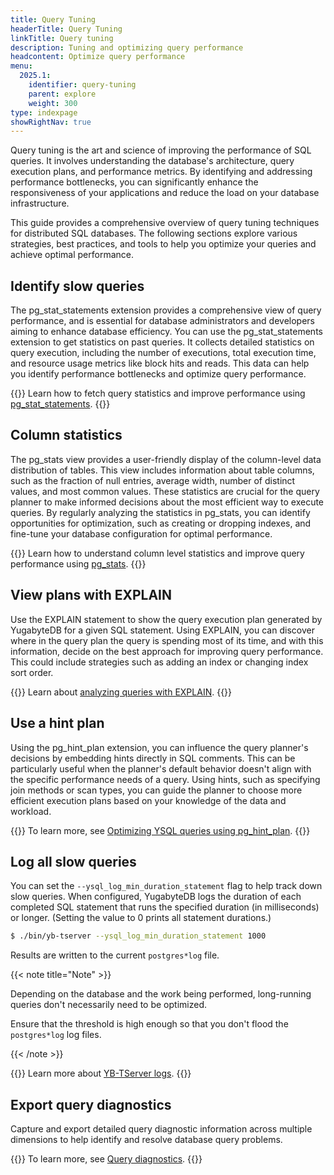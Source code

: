 ```yaml
---
title: Query Tuning
headerTitle: Query Tuning
linkTitle: Query tuning
description: Tuning and optimizing query performance
headcontent: Optimize query performance
menu:
  2025.1:
    identifier: query-tuning
    parent: explore
    weight: 300
type: indexpage
showRightNav: true
---
```


Query tuning is the art and science of improving the performance of SQL queries. It involves understanding the database's architecture, query execution plans, and performance metrics. By identifying and addressing performance bottlenecks, you can significantly enhance the responsiveness of your applications and reduce the load on your database infrastructure.

This guide provides a comprehensive overview of query tuning techniques for distributed SQL databases. The following sections explore various strategies, best practices, and tools to help you optimize your queries and achieve optimal performance.

## Identify slow queries

The pg_stat_statements extension provides a comprehensive view of query performance, and is essential for database administrators and developers aiming to enhance database efficiency. You can use the pg_stat_statements extension to get statistics on past queries. It collects detailed statistics on query execution, including the number of executions, total execution time, and resource usage metrics like block hits and reads. This data can help you identify performance bottlenecks and optimize query performance.

{{<lead link="./pg-stat-statements/">}}
Learn how to fetch query statistics and improve performance using [pg_stat_statements](./pg-stat-statements/).
{{</lead>}}

## Column statistics

The pg_stats view provides a user-friendly display of the column-level data distribution of tables. This view includes information about table columns, such as the fraction of null entries, average width, number of distinct values, and most common values. These statistics are crucial for the query planner to make informed decisions about the most efficient way to execute queries. By regularly analyzing the statistics in pg_stats, you can identify opportunities for optimization, such as creating or dropping indexes, and fine-tune your database configuration for optimal performance.

{{<lead link="./pg-stats/">}}
Learn how to understand column level statistics and improve query performance using [pg_stats](./pg-stats/).
{{</lead>}}

## View plans with EXPLAIN

Use the EXPLAIN statement to show the query execution plan generated by YugabyteDB for a given SQL statement. Using EXPLAIN, you can discover where in the query plan the query is spending most of its time, and with this information, decide on the best approach for improving query performance. This could include strategies such as adding an index or changing index sort order.

{{<lead link="./explain-analyze/">}}
Learn about [analyzing queries with EXPLAIN](./explain-analyze/).
{{</lead>}}

## Use a hint plan

Using the pg_hint_plan extension, you can influence the query planner's decisions by embedding hints directly in SQL comments. This can be particularly useful when the planner's default behavior doesn't align with the specific performance needs of a query. Using hints, such as specifying join methods or scan types, you can guide the planner to choose more efficient execution plans based on your knowledge of the data and workload.

{{<lead link="./pg-hint-plan/">}}
To learn more, see [Optimizing YSQL queries using pg_hint_plan](./pg-hint-plan/).
{{</lead>}}

## Log all slow queries

You can set the `--ysql_log_min_duration_statement` flag to help track down slow queries. When configured, YugabyteDB logs the duration of each completed SQL statement that runs the specified duration (in milliseconds) or longer. (Setting the value to 0 prints all statement durations.)

```sh
$ ./bin/yb-tserver --ysql_log_min_duration_statement 1000
```

Results are written to the current `postgres*log` file.

{{< note title="Note" >}}

Depending on the database and the work being performed, long-running queries don't necessarily need to be optimized.

Ensure that the threshold is high enough so that you don't flood the `postgres*log` log files.

{{< /note >}}

{{<lead link="/preview/troubleshoot/nodes/check-logs/#yb-tserver-logs">}}
Learn more about [YB-TServer logs](/preview/explore/observability/logging/).
{{</lead>}}

## Export query diagnostics

Capture and export detailed query diagnostic information across multiple dimensions to help identify and resolve database query problems.

{{<lead link="./query-diagnostics/">}}
To learn more, see [Query diagnostics](./query-diagnostics/).
{{</lead>}}
